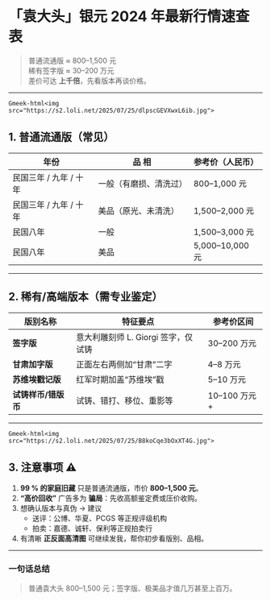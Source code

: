# 「袁大头」银元 2024 年最新行情速查表

> 普通流通版 ≈ 800–1,500 元  
> 稀有签字版 ≈ 30–200 万元  
> 差价可达 **上千倍**，先看版本再谈价格。


---

`Gmeek-html<img src="https://s2.loli.net/2025/07/25/dlpscGEVXwxL6ib.jpg">`
## 1. 普通流通版（常见）

| 年份 | 品 相 | 参考价（人民币） |
|------|--------|------------------|
| 民国三年 / 九年 / 十年 | 一般（有磨损、清洗过） | 800–1,000 元 |
| 民国三年 / 九年 / 十年 | 美品（原光、未清洗）   | 1,500–2,000 元 |
| 民国八年               | 一般                   | 1,500–3,000 元 |
| 民国八年               | 美品                   | 5,000–10,000 元 |

---

## 2. 稀有/高端版本（需专业鉴定）

| 版别名称 | 特征要点 | 参考价区间 |
|-----------|-----------|-------------|
| **签字版** | 意大利雕刻师 L. Giorgi 签字，仅试铸 | 30–200 万元 |
| **甘肃加字版** | 正面左右两侧加“甘肃”二字 | 4–8 万元 |
| **苏维埃戳记版** | 红军时期加盖“苏维埃”戳 | 5–10 万元 |
| **试铸样币/错版币** | 试铸、错打、移位、重影等 | 10–100 万元+ |

---
`Gmeek-html<img src="https://s2.loli.net/2025/07/25/B8koCqe3bOxXT4G.jpg">`

## 3. 注意事项 ⚠️

1. **99 % 的家庭旧藏** 只是普通流通版，市价 **800–1,500 元**。  
2. **“高价回收”** 广告多为 **骗局**：先收高额鉴定费或压价收购。  
3. 想确认版本与真伪 → 建议  
   - 送评：公博、华夏、PCGS 等正规评级机构  
   - 拍卖：嘉德、诚轩、保利等正规拍卖行  
4. 有清晰 **正反面高清图** 可继续发我，帮你初步看版别、品相。

---

### 一句话总结
> 普通袁大头 800–1,500 元；签字版、极美品才值几万甚至上百万。